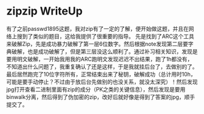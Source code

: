 # zipzip WriteUp
有了之前passwd1895这题，我对zip有了一定的了解，便开始做这题，并且在网络上搜到了类似的题目，这给我提供了很重要的指导。
先是找到了ARC这个工具来破解Zip，先是成功暴力破解了第一层6位数字。然后根据note发现第二层要字典破解，也是成功破解了，但是第三层没这么顺利了。通过补习相关知识，发现是要用明文破解，一开始我用我的ARC跑明文发现迟迟不出结果，跑了1h都没有，不知道出什么问题了，我重复确认了还是这样，于是我就挂后台了，去做别的了。最后居然跑完了10位字符所有，正常结束出来了秘钥，破解成功（总计用时10h，可能是要手动停止？不过由于放后台先做别的也没关系，就没太深究）！然后发现jpg打开查看二进制里面有zip的成分（PK之类的关键信息），然后发现是要用binwalk分离，然后得到了伪加密的zip，改好后就好像是得到了答案的jpg，顺手提交了。